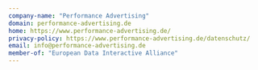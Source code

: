 ```yaml
---
company-name: "Performance Advertising"
domain: performance-advertising.de
home: https://www.performance-advertising.de/
privacy-policy: https://www.performance-advertising.de/datenschutz/
email: info@performance-advertising.de
member-of: "European Data Interactive Alliance"
---
```




